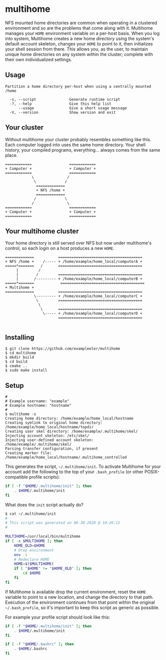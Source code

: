 # multihome

NFS mounted home directories are common when operating in a clustered environment and so are the problems that come along with it. Multihome manages your `HOME` environment variable on a per-host basis. When you log into system, Multihome creates a new home directory using the system's default account skeleton, changes your `HOME` to point to it, then initializes your shell session from there. This allows you, as the user, to maintain unique home directories on any system within the cluster; complete with their own individualized settings.

## Usage
```
Partition a home directory per-host when using a centrally mounted /home

  -s, --script               Generate runtime script
  -?, --help                 Give this help list
      --usage                Give a short usage message
  -V, --version              Show version and exit
```


## Your cluster

Without multihome your cluster probably resembles something like this. Each computer logged into uses the same home directory. Your shell history, your compiled programs, everything... always comes from the same place.

```
============                 ============
+ Computer +                 + Computer +
============                 ============
            \               /
             \             /
              =============
              + NFS /home +
              =============
             /             \
            /               \
============                 ============
+ Computer +                 + Computer +
============                 ============
```

## Your multihome cluster

Your home directory is still served over NFS but now under multihome's control, so each login on a host produces a new `HOME`. 

```
=============           ======================================
+ NFS /home +    /----- + /home/example/home_local/computerA +
=====*=======   /       ======================================
     |         /         
     |        /         ======================================
     |       /--------- + /home/example/home_local/computerB +
=====*=======            ======================================
+ Multihome +           
=============           ======================================
             \--------- + /home/example/home_local/computerC +
              \         ======================================
               \          
                \       ======================================
                 \----- + /home/example/home_local/computerD +
                        ======================================


```

## Installing

```
$ git clone https://github.com/exampleeler/multihome
$ cd multihome
$ mkdir build
$ cd build
$ cmake ..
$ sudo make install
```

## Setup

```
#
# Example username: "example"
# Example hostname: "hostname"
#
$ multihome -s
Creating home directory: /home/example/home_local/hostname
Creating symlink to original home directory: /home/example/home_local/hostname/topdir
Creating user skel directory: /home/example/.multihome/skel/
Injecting account skeleton: /etc/skel/
Injecting user-defined account skeleton: /home/example/.multihome/skel/
Parsing transfer configuration, if present
Creating marker file: /home/example/home_local/hostname/.multihome_controlled
```

This generates the script, `~/.multihome/init`. To activate Multihome for your account add the following to the top of your `.bash_profile` (or other POSIX-compatible profile scripts):

```bash
if [ -f "$HOME/.multihome/init" ]; then
    . $HOME/.multihome/init
fi
```

What does the `init` script actually do?

```bash
$ cat ~/.multihome/init
#
# This script was generated on 08-30-2020 @ 10:26:11
#

MULTIHOME=/usr/local/bin/multihome
if [ -x $MULTIHOME ]; then
    HOME_OLD=$HOME
    # Drop environment
    env -i
    # Redeclare HOME
    HOME=$($MULTIHOME)
    if [ "$HOME" != "$HOME_OLD" ]; then
        cd $HOME
    fi
fi
```

If Multihome is available drop the current environment, reset the `HOME` variable to point to a new location, and change the directory to that path. Execution of the environment continues from that point within the original `~/.bash_profile`, so it's important to keep this script as generic as possible.

For example your profile script should look like this:
```bash
if [ -f "$HOME/.multihome/init" ]; then
    . $HOME/.multihome/init
fi

if [ -f "$HOME/.bashrc" ]; then
    . $HOME/.bashrc
fi
```

